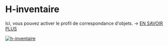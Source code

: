 # H-inventaire 

Ici, vous pouvez activer le profil de correspondance d'objets. → [EN SAVOIR PLUS](../../../consolidate-data/h-inventory.md)

[![h-inventaire](../../../assets/images/en/system-administration/administration/import-and-interfaces/h-inventory/1-hi.png)](../../../assets/images/en/system-administration/administration/import-and-interfaces/h-inventory/1-hi.png)
